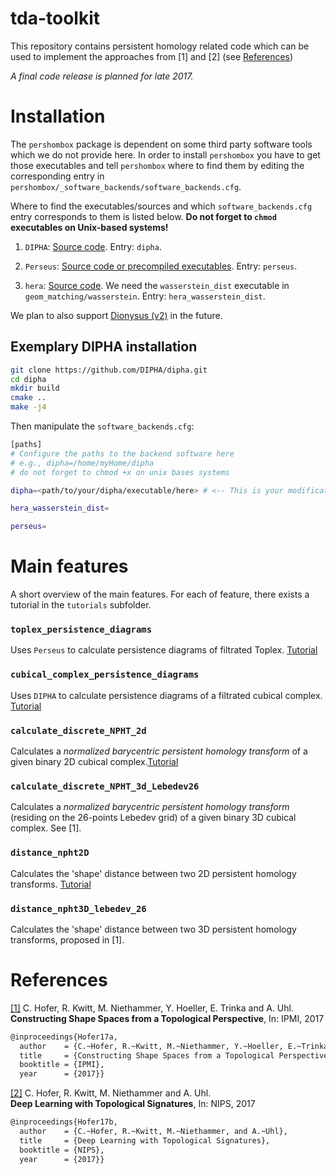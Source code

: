 # tda-toolkit

This repository contains persistent homology related code which can be used 
to implement the approaches from [1] and [2] (see [References](#references))

*A final code release is planned for late 2017.*

# Installation

The `pershombox` package is dependent on some third party software tools which we do not provide here.
In order to install `pershombox` you have to get those executables and tell `pershombox` where 
 to find them by editing the corresponding entry in 
 `pershombox/_software_backends/software_backends.cfg`.

Where to find the executables/sources and which `software_backends.cfg` entry corresponds to them 
is listed below. 
**Do not forget to `chmod` executables on Unix-based systems!**

1. `DIPHA`: [Source code](https://github.com/DIPHA/dipha). 
Entry: `dipha`.

2. `Perseus`: [Source code or precompiled executables](http://people.maths.ox.ac.uk/nanda/perseus/index.html). 
Entry: `perseus`.

3. `hera`: [Source code](https://bitbucket.org/grey_narn/hera.git). 
We need the `wasserstein_dist` executable in `geom_matching/wasserstein`. Entry: `hera_wasserstein_dist`.

We plan to also support [Dionysus (v2)](http://mrzv.org/software/dionysus2/) in the future.

## Exemplary DIPHA installation

```bash
git clone https://github.com/DIPHA/dipha.git
cd dipha
mkdir build
cmake ..
make -j4
```

Then manipulate the `software_backends.cfg`: 

```bash
[paths]
# Configure the paths to the backend software here
# e.g., dipha=/home/myHome/dipha
# do not forget to chmod +x on unix bases systems

dipha=<path/to/your/dipha/executable/here> # <-- This is your modification

hera_wasserstein_dist=

perseus=
```

# Main features
A short overview of the main features. For each of feature, there exists a tutorial in the 
`tutorials` subfolder.

### `toplex_persistence_diagrams`
Uses `Perseus` to calculate persistence diagrams of filtrated Toplex. [Tutorial](https://github.com/c-hofer/tda-toolkit/blob/master/tutorials/toplex_persistence_diagrams.ipynb)

### `cubical_complex_persistence_diagrams`
Uses `DIPHA` to calculate persistence diagrams of a filtrated cubical complex. [Tutorial](https://github.com/c-hofer/tda-toolkit/blob/master/tutorials/cubical_complex_persistence_diagrams.ipynb)

### `calculate_discrete_NPHT_2d`
Calculates a *normalized barycentric persistent homology transform* of a given binary 2D cubical complex.[Tutorial](https://github.com/c-hofer/tda-toolkit/blob/master/tutorials/discrete_2d_npht.ipynb)

### `calculate_discrete_NPHT_3d_Lebedev26`
Calculates a *normalized barycentric persistent homology transform* (residing on 
the 26-points Lebedev grid) of a given binary 3D cubical complex.
See [1].

### `distance_npht2D`
Calculates the 'shape' distance between two 2D persistent homology transforms. 
[Tutorial](https://github.com/c-hofer/tda-toolkit/blob/master/tutorials/discrete_2d_npht.ipynb)

### `distance_npht3D_lebedev_26` 
Calculates the 'shape' distance between two 3D persistent homology transforms, proposed
in [1].

# References 
[[1]](http://wwwx.cs.unc.edu/~mn/sites/default/files/hofer2017_ipmi.pdf) 
C. Hofer, R. Kwitt, M. Niethammer, Y. Hoeller, E. Trinka and A. Uhl.    
**Constructing Shape Spaces from a Topological Perspective**, In: IPMI, 2017
```bash
@inproceedings{Hofer17a,
  author    = {C.~Hofer, R.~Kwitt, M.~Niethammer, Y.~Hoeller, E.~Trinka and A.~Uhl},
  title     = {Constructing Shape Spaces from a Topological Perspective},
  booktitle = {IPMI},
  year      = {2017}}
```

[[2]](https://arxiv.org/abs/1707.04041) 
C. Hofer, R. Kwitt, M. Niethammer and A. Uhl.     
**Deep Learning with Topological Signatures**, In: NIPS, 2017
```bash
@inproceedings{Hofer17b,
  author    = {C.~Hofer, R.~Kwitt, M.~Niethammer, and A.~Uhl},
  title     = {Deep Learning with Topological Signatures},
  booktitle = {NIPS},
  year      = {2017}}
```


